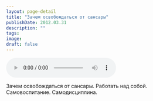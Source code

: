```yaml
---
layout: page-detail
title: "Зачем освобождаться от сансары"
publishDate: 2012.03.31
description: ""
tags:
image:
draft: false
---
```


<audio title="2012.03.31 - Зачем освобождаться от сансары.mp3" src="https://filer-api.advayta.org/v1.0/public/files/75168" controls=""></audio>

 Зачем освобождаться от сансары. Работать над собой.  
 Самовоспитание. Самодисциплина.  

  
